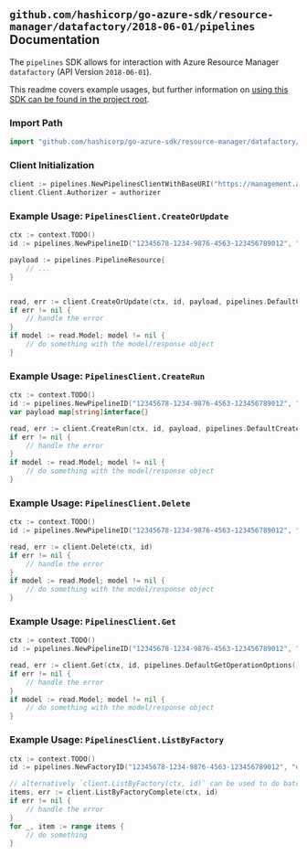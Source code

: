 
## `github.com/hashicorp/go-azure-sdk/resource-manager/datafactory/2018-06-01/pipelines` Documentation

The `pipelines` SDK allows for interaction with Azure Resource Manager `datafactory` (API Version `2018-06-01`).

This readme covers example usages, but further information on [using this SDK can be found in the project root](https://github.com/hashicorp/go-azure-sdk/tree/main/docs).

### Import Path

```go
import "github.com/hashicorp/go-azure-sdk/resource-manager/datafactory/2018-06-01/pipelines"
```


### Client Initialization

```go
client := pipelines.NewPipelinesClientWithBaseURI("https://management.azure.com")
client.Client.Authorizer = authorizer
```


### Example Usage: `PipelinesClient.CreateOrUpdate`

```go
ctx := context.TODO()
id := pipelines.NewPipelineID("12345678-1234-9876-4563-123456789012", "example-resource-group", "factoryName", "pipelineName")

payload := pipelines.PipelineResource{
	// ...
}


read, err := client.CreateOrUpdate(ctx, id, payload, pipelines.DefaultCreateOrUpdateOperationOptions())
if err != nil {
	// handle the error
}
if model := read.Model; model != nil {
	// do something with the model/response object
}
```


### Example Usage: `PipelinesClient.CreateRun`

```go
ctx := context.TODO()
id := pipelines.NewPipelineID("12345678-1234-9876-4563-123456789012", "example-resource-group", "factoryName", "pipelineName")
var payload map[string]interface{}

read, err := client.CreateRun(ctx, id, payload, pipelines.DefaultCreateRunOperationOptions())
if err != nil {
	// handle the error
}
if model := read.Model; model != nil {
	// do something with the model/response object
}
```


### Example Usage: `PipelinesClient.Delete`

```go
ctx := context.TODO()
id := pipelines.NewPipelineID("12345678-1234-9876-4563-123456789012", "example-resource-group", "factoryName", "pipelineName")

read, err := client.Delete(ctx, id)
if err != nil {
	// handle the error
}
if model := read.Model; model != nil {
	// do something with the model/response object
}
```


### Example Usage: `PipelinesClient.Get`

```go
ctx := context.TODO()
id := pipelines.NewPipelineID("12345678-1234-9876-4563-123456789012", "example-resource-group", "factoryName", "pipelineName")

read, err := client.Get(ctx, id, pipelines.DefaultGetOperationOptions())
if err != nil {
	// handle the error
}
if model := read.Model; model != nil {
	// do something with the model/response object
}
```


### Example Usage: `PipelinesClient.ListByFactory`

```go
ctx := context.TODO()
id := pipelines.NewFactoryID("12345678-1234-9876-4563-123456789012", "example-resource-group", "factoryName")

// alternatively `client.ListByFactory(ctx, id)` can be used to do batched pagination
items, err := client.ListByFactoryComplete(ctx, id)
if err != nil {
	// handle the error
}
for _, item := range items {
	// do something
}
```
